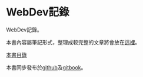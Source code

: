 # WebDev記錄

WebDev記錄。

本書內容屬筆記形式，整理成較完整的文章將會放在[這裡](sharefun.logdown.com)。

[本書目錄](SUMMARY.md)

本書同步發布於[github](https://www.gitbook.com/book/sharefunyeh/webdev/details)及[gitbook](https://www.gitbook.com/book/sharefunyeh/webdev/details)。
